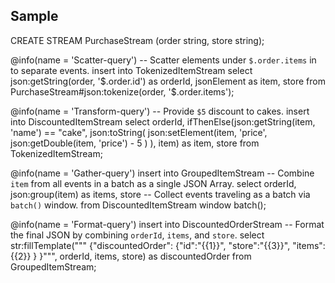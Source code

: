 ## Sample

CREATE STREAM PurchaseStream (order string, store string);

@info(name = 'Scatter-query')
-- Scatter elements under `$.order.items` in to separate events.
insert into TokenizedItemStream
select json:getString(order, '$.order.id') as orderId,
       jsonElement as item,
       store
from PurchaseStream#json:tokenize(order, '$.order.items');


@info(name = 'Transform-query')
-- Provide `$5` discount to cakes.
insert into DiscountedItemStream
select orderId,
       ifThenElse(json:getString(item, 'name') == "cake",
                  json:toString(
                    json:setElement(item, 'price',
                      json:getDouble(item, 'price') - 5
                    )
                  ),
                  item) as item,
       store
from TokenizedItemStream;


@info(name = 'Gather-query')
insert into GroupedItemStream
-- Combine `item` from all events in a batch as a single JSON Array.
select orderId, json:group(item) as items, store
-- Collect events traveling as a batch via `batch()` window.
from DiscountedItemStream window batch();


@info(name = 'Format-query')
insert into DiscountedOrderStream
-- Format the final JSON by combining `orderId`, `items`, and `store`.
select str:fillTemplate("""
    {"discountedOrder":
        {"id":"{{1}}", "store":"{{3}}", "items":{{2}} }
    }""", orderId, items, store) as discountedOrder
from GroupedItemStream;
